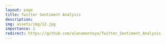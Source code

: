 ```yaml
---
layout: page
title: Twitter Sentiment Analysis
description: 
img: assets/img/12.jpg
importance: 1
redirect: https://github.com/alanamontoya/Twitter_Sentiment_Analysis
---
```

